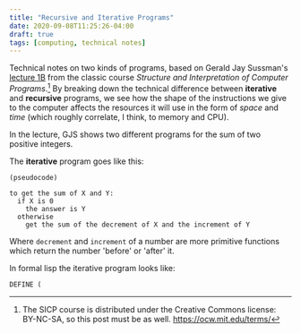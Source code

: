 ```yaml
---
title: "Recursive and Iterative Programs"
date: 2020-09-08T11:25:26-04:00
draft: true
tags: [computing, technical notes]
---
```


Technical notes on two kinds of programs, based on Gerald Jay Sussman's [lecture 1B](https://www.youtube.com/watch?v=V_7mmwpgJHU&list=PLE18841CABEA24090&index=2) from the classic course _Structure and Interpretation of Computer Programs_.[^1]
By breaking down the technical difference between __iterative__ and __recursive__ programs,
we see how the shape of the instructions we give to the computer affects the resources it will use in the form of _space_ and _time_
(which roughly correlate, I think, to memory and CPU).

In the lecture, GJS shows two different programs for the sum of two positive integers.

The __iterative__ program goes like this:

```
(pseudocode)

to get the sum of X and Y:
  if X is 0
    the answer is Y
  otherwise
    get the sum of the decrement of X and the increment of Y 
```

Where `decrement` and `increment` of a number are more primitive functions which return the number 'before' or 'after' it.

In formal lisp the iterative program looks like:

```
DEFINE (

```

[^1]: The SICP course is distributed under the Creative Commons license: BY-NC-SA, so this post must be as well. https://ocw.mit.edu/terms/
